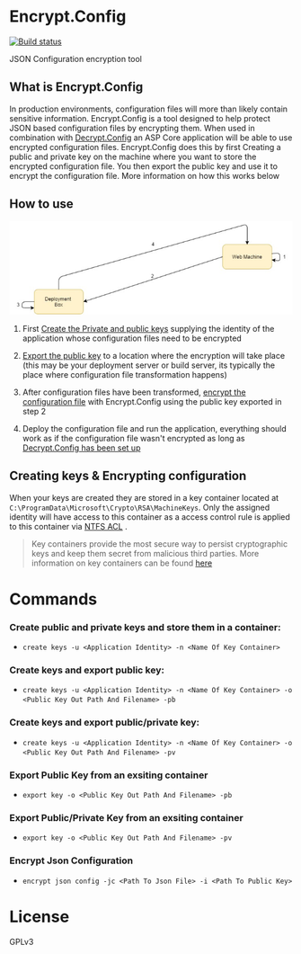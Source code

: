 # Encrypt.Config
[![Build status](https://ci.appveyor.com/api/projects/status/gfh5l8uq94ws732x/branch/master?svg=true)](https://github.com/Supercide/Encrypt.Config/tree/master)

JSON Configuration encryption tool

## What is Encrypt.Config

In production environments, configuration files will more than likely contain sensitive information. Encrypt.Config is a tool designed to help protect JSON based configuration files by encrypting them. When used in combination with [Decrypt.Config](#TODO) an ASP Core application will be able to use encrypted configuration files. Encrypt.Config does this by first Creating a public and private key on the machine where you want to store the encrypted configuration file. You then export the public key and use it to encrypt the configuration file. More information on how this works below 

## How to use

![Diagram of how it works](./Diagram-How.jpg)

1. First [Create the Private and public keys](#create-public-and-private-keys-and-store-them-in-a-container) supplying the identity of the application whose configuration files need to be encrypted

2. [Export the public key](#export-public-key-from-an-exsiting-container) to a location where the encryption will take place (this may be your deployment server or build server, its typically the place where configuration file transformation happens)

3. After configuration files have been transformed, [encrypt the configuration file](#encrypt-json-configuration) with Encrypt.Config using the public key exported in step 2

4. Deploy the configuration file and run the application, everything should work as if the configuration file wasn't encrypted as long as [Decrypt.Config has been set up](#TODO)

## Creating keys & Encrypting configuration

When your keys are created they are stored in a key container located at `C:\ProgramData\Microsoft\Crypto\RSA\MachineKeys`. Only the assigned identity will have access to this container as a access control rule is applied to this container via [NTFS ACL]() . 

>Key containers provide the most secure way to persist cryptographic keys and keep them secret from malicious third parties. More information on key containers can be found [here](https://msdn.microsoft.com/library/9a179f38-8fb7-4442-964c-fb7b9f39f5b9)

# Commands

### Create public and private keys and store them in a container:

- `create keys -u <Application Identity> -n <Name Of Key Container>`

###  Create keys and export public key: 
- `create keys -u <Application Identity> -n <Name Of Key Container> -o <Public Key Out Path And Filename> -pb` 

### Create keys and export public/private key: 
- `create keys -u <Application Identity> -n <Name Of Key Container> -o <Public Key Out Path And Filename> -pv`

### Export Public Key from an exsiting container
- `export key -o <Public Key Out Path And Filename> -pb`

### Export Public/Private Key from an exsiting container
- `export key -o <Public Key Out Path And Filename> -pv`

### Encrypt Json Configuration 
- `encrypt json config -jc <Path To Json File> -i <Path To Public Key>`

# License

GPLv3